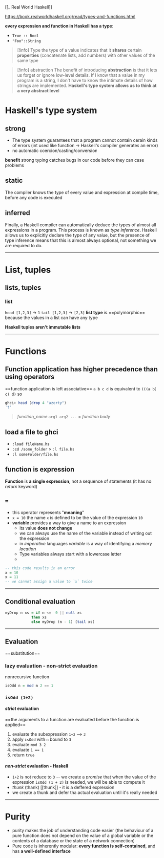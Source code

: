 [[_ Real World Haskell]]

https://book.realworldhaskell.org/read/types-and-functions.html


**every expression and function in Haskell has a type**:
- `True :: Bool`
- `"Foo"::String`

>[!info] Type
>the type of a value indicates that it **shares** certain **properties** (concatenate lists, add numbers) with other values of the same type

 >[!info] abstraction
 >The benefit of introducing **abstraction** is that it lets us forget or ignore low-level details.
 >If I know that a value in my program is a string, I don't have to know the intimate details of how strings are implemented.
 >**Haskell's type system allows us to think at a very abstract level**
 
 
# Haskell's type system
## strong
- The type system guarantees that a program cannot contain cerain kinds of errors (int used like function -> Haskell's compiler generates an error)
- no automatic coercion/casting/conversion

**benefit** strong typing catches  bugs in our code before they can case problems


## static
The compiler knows the type of every value and expression at compile time, before any code is executed

## inferred
Finally, a Haskell compiler can automatically deduce the types of almost all expressions in a program. This process is known as _type inference_. Haskell allows us to explicitly declare the type of any value, but the presence of type inference means that this is almost always optional, not something we are required to do.


---
# List, tuples

## lists, tuples
### list
`head [1,2,3]` -> `1`
`tail [1,2,3]` -> `[2,3]`
**list type** is ==polymorphic== because the values in a list can have any type


**Haskell tuples aren't immutable lists**

----
# Functions

## Function application has higher precedence than using operators

==function application is left associative==
	`a b c d` is equivalent to `(((a b) c) d)`
so
```haskell
ghci> head (drop 4 "azerty")
't'
```

> 
> *function_name*  `arg1 arg2 ...`   =   *function body*
> 

## load a file to ghci
- `:load fileName.hs`
- `:cd /some_folder` > `:l file.hs`
- `:l someFolder/file.hs`

## function is expression
**Function** is **a single expression**, not a sequence of statements (it has no *return* keyword)

## ` = ` 
- this operator represents "**meaning**" 
- `x = 10` the name `x` is defined to be the value of the expression `10`
- **variable** provides a way to give a name to an expression
	- its value **does not change**
	- we can always use the name of the variable instead of writing out the expression
	- in *imperative* languages *variable* is a way of identifying a *memory location*
	- Type variables always start with a lowercase letter
	- 
```haskell
-- this code results in an error
x = 10
x = 11
-- we cannot assign a value to `x` twice
```


---
## Conditional evaluation
```haskell
myDrop n xs = if n <=  0 || null xs
			then xs
			else myDrop (n - 1) (tail xs)
```


-----
## Evaluation
==substitution==
### lazy evaluation - non-strict evaluation
nonrecursive function
```haskell
isOdd n = mod n 2 == 1
```

### `isOdd (1+2)`
#### *strict* evaluation
==the arguments to a function are evaluated before the function is applied==
1. evaluate the subexpression `1+2` --> `3`
2. apply `isOdd`  with `n` bound to `3`
3. evaluate `mod 3 2`
4. evaluate `1 == 1`
5. return `true`

#### *non-strict* evaluation - Haskell
- `1+2` is not reduce to `3` -- we create a *promise* that when the value of the expression `isOdd (1 + 2)` is needed, we will be able to compute it
- *thunk* (thank) [[thunk]] - it is a deffered expression
- we create a thunk and defer tha actual evaluation until it's really needed



------
# Purity
- purity makes the job of understanding code easier (the behaviour of a pure function does not depend on the value of a global variable or the contents of  a database or the state of a network connection)
- Pure code is inherently modular: **every function is self-contained**, and has **a well-defined interface**


